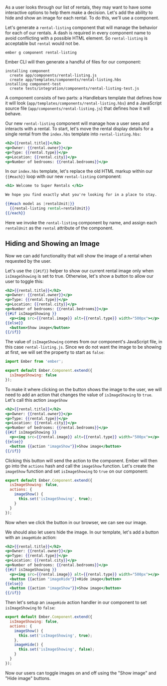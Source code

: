 As a user looks through our list of rentals, they may want to have some interactive options to help them make a decision.
Let's add the ability to hide and show an image for each rental.
To do this, we'll use a component.

Let's generate a `rental-listing` component that will manage the behavior for each of our rentals.
A dash is required in every component name to avoid conflicting with a possible HTML element.
So `rental-listing` is acceptable but `rental` would not be.

```shell
ember g component rental-listing
```

Ember CLI will then generate a handful of files for our component:


```shell
installing component
  create app/components/rental-listing.js
  create app/templates/components/rental-listing.hbs
installing component-test
  create tests/integration/components/rental-listing-test.js
```

A component consists of two parts:
a Handlebars template that defines how it will look (`app/templates/components/rental-listing.hbs`)
and a JavaScript source file (`app/components/rental-listing.js`) that defines how it will behave.

Our new `rental-listing` component will manage how a user sees and interacts with a rental.
To start, let's move the rental display details for a single rental from the `index.hbs` template
into `rental-listing.hbs`:

```app/templates/components/rental-listing.hbs
<h2>{{rental.title}}</h2>
<p>Owner: {{rental.owner}}</p>
<p>Type: {{rental.type}}</p>
<p>Location: {{rental.city}}</p>
<p>Number of bedrooms: {{rental.bedrooms}}</p>
```

In our `index.hbs` template, let's replace the old HTML markup within our `{{#each}}` loop
with our new `rental-listing` component:

```app/templates/index.hbs
<h1> Welcome to Super Rentals </h1>

We hope you find exactly what you're looking for in a place to stay.

{{#each model as |rentalUnit|}}
  {{rental-listing rental=rentalUnit}}
{{/each}}
```
Here we invoke the `rental-listing` component by name,
and assign each `rentalUnit` as the `rental` attribute of the component.

## Hiding and Showing an Image

Now we can add functionality that will show the image of a rental when requested by the user.

Let's use the `{{#if}}` helper to show our current rental image only when `isImageShowing` is set to true.
Otherwise, let's show a button to allow our user to toggle this:

```app/templates/components/rental-listing.hbs
<h2>{{rental.title}}</h2>
<p>Owner: {{rental.owner}}</p>
<p>Type: {{rental.type}}</p>
<p>Location: {{rental.city}}</p>
<p>Number of bedrooms: {{rental.bedrooms}}</p>
{{#if isImageShowing }}
  <p><img src={{rental.image}} alt={{rental.type}} width="500px"></p>
{{else}}
  <button>Show image</button>
{{/if}}
```

The value of `isImageShowing` comes from our component's JavaScript file, in this case `rental-listing.js`.
Since we do not want the image to be showing at first, we will set the property to start as `false`:

```app/components/rental-listing.js
import Ember from 'ember';

export default Ember.Component.extend({
  isImageShowing: false
});
```

To make it where clicking on the button shows the image to the user,
we will need to add an action that changes the value of `isImageShowing` to `true`.
Let's call this action `imageShow`

```app/templates/components/rental-listing.hbs
<h2>{{rental.title}}</h2>
<p>Owner: {{rental.owner}}</p>
<p>Type: {{rental.type}}</p>
<p>Location: {{rental.city}}</p>
<p>Number of bedrooms: {{rental.bedrooms}}</p>
{{#if isImageShowing }}
  <p><img src={{rental.image}} alt={{rental.type}} width="500px"></p>
{{else}}
  <button {{action "imageShow"}}>Show image</button>
{{/if}}
```

Clicking this button will send the action to the component.
Ember will then go into the `actions` hash and call the `imageShow` function.
Let's create the `imageShow` function and set `isImageShowing` to `true` on our component:

```app/components/rental-listing.js
export default Ember.Component.extend({
  isImageShowing: false,
  actions: {
    imageShow() {
      this.set('isImageShowing', true);
    }
  }
});
```

Now when we click the button in our browser, we can see our image.

We should also let users hide the image.
In our template, let's add a button with an `imageHide` action:

```app/templates/components/rental-listing.hbs
<h2>{{rental.title}}</h2>
<p>Owner: {{rental.owner}}</p>
<p>Type: {{rental.type}}</p>
<p>Location: {{rental.city}}</p>
<p>Number of bedrooms: {{rental.bedrooms}}</p>
{{#if isImageShowing }}
  <p><img src={{rental.image}} alt={{rental.type}} width="500px"></p>
  <button {{action "imageHide"}}>Hide image</button>
{{else}}
  <button {{action "imageShow"}}>Show image</button>
{{/if}}
```

Then let's setup an `imageHide` action handler in our component to set `isImageShowing` to `false`:

```app/components/rental-listing.js
export default Ember.Component.extend({
  isImageShowing: false,
  actions: {
    imageShow() {
      this.set('isImageShowing', true);
    },
    imageHide() {
      this.set('isImageShowing', false);
    }
  }
});
```

Now our users can toggle images on and off using the "Show image" and "Hide image" buttons.
